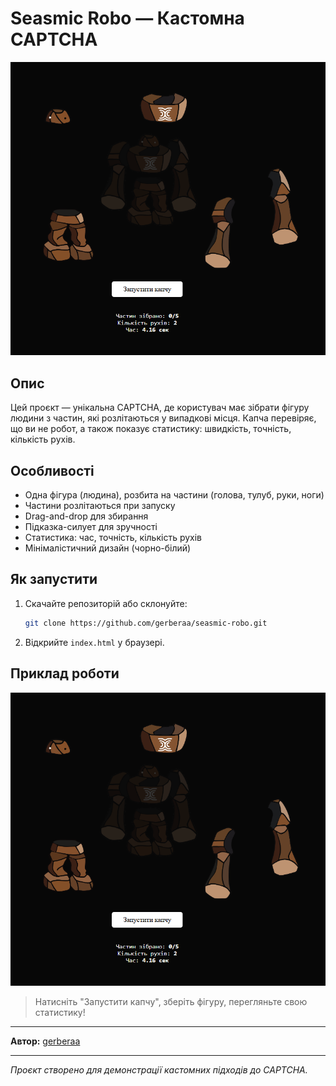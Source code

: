 # Seasmic Robo — Кастомна CAPTCHA

![Скріншот капчі](screenshot1.png)

## Опис

Цей проєкт — унікальна CAPTCHA, де користувач має зібрати фігуру людини з частин, які розлітаються у випадкові місця. Капча перевіряє, що ви не робот, а також показує статистику: швидкість, точність, кількість рухів.

## Особливості
- Одна фігура (людина), розбита на частини (голова, тулуб, руки, ноги)
- Частини розлітаються при запуску
- Drag-and-drop для збирання
- Підказка-силует для зручності
- Статистика: час, точність, кількість рухів
- Мінімалістичний дизайн (чорно-білий)

## Як запустити
1. Скачайте репозиторій або склонуйте:
   ```bash
   git clone https://github.com/gerberaa/seasmic-robo.git
   ```
2. Відкрийте `index.html` у браузері.

## Приклад роботи

![Скріншот 1](screenshot1.png)

> Натисніть "Запустити капчу", зберіть фігуру, перегляньте свою статистику!

---

**Автор:** [gerberaa](https://github.com/gerberaa)

---

_Проєкт створено для демонстрації кастомних підходів до CAPTCHA._ 